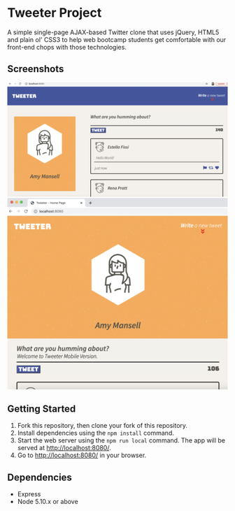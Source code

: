 # Tweeter Project

A simple single-page AJAX-based Twitter clone that uses jQuery, HTML5 and plain ol' CSS3 to help web bootcamp students get comfortable with our front-end chops with those technologies.

## Screenshots
!["Screenshot of tweeter desktop version"](https://github.com/surajjayraman/tweeter/blob/master/docs/tweeter-desktop.png?raw=true)
!["Screenshot of tweeter mobile/tablet version"](https://github.com/surajjayraman/tweeter/blob/master/docs/tweeter-mobile.png?raw=true)

## Getting Started

1. Fork this repository, then clone your fork of this repository.
2. Install dependencies using the `npm install` command.
3. Start the web server using the `npm run local` command. The app will be served at <http://localhost:8080/>.
4. Go to <http://localhost:8080/> in your browser.

## Dependencies

- Express
- Node 5.10.x or above
